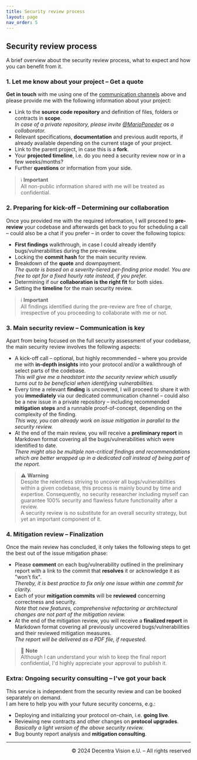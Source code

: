 ```yaml
---
title: Security review process
layout: page
nav_order: 5
---
```


## Security review process
A brief overview about the security review process, what to expect and how you can benefit from it.

### 1. Let me know about your project &ndash; Get a quote

**Get in touch** with me using one of the [communication channels](#social-buttons) above and please provide me with the following information about your project:

- Link to the **source code repository** and definition of files, folders or contracts in **scope**.  
*In case of a private repository, please invite [@MarioPoneder](https://github.com/MarioPoneder) as a collaborator.*  
- Relevant specifications, **documentation** and previous audit reports, if already available depending on the current stage of your project.  
- Link to the parent project, in case this is a **fork**.  
- Your **projected timeline**, i.e. do you need a security review now or in a few weeks/months?  
- Further **questions** or information from your side.  

> ℹ️ **Important**  
> All non-public information shared with me will be treated as confidential.

### 2. Preparing for kick-off &ndash; Determining our collaboration
Once you provided me with the required information, I will proceed to **pre-review** your codebase and afterwards get back to you for scheduling a call &ndash; could also be a chat if you prefer &ndash; in order to cover the following topics:
- **First findings** walkthrough, in case I could already identify bugs/vulnerabilities during the pre-review.
- Locking the **commit hash** for the main security review.
- Breakdown of the **quote** and downpayment.  
  *The quote is based on a severity-tiered per-finding price model. You are free to opt for a fixed hourly rate instead, if you prefer.*
- Determining if our **collaboration is the right fit** for both sides.
- Setting the **timeline** for the main security review.

> ℹ️ **Important**  
> All findings identified during the pre-review are free of charge, irrespective of you proceeding to collaborate with me or not.

### 3. Main security review &ndash; Communication is key

Apart from being focused on the full security assessment of your codebase, the main security review involves the following aspects:
- A kick-off call  &ndash; optional, but highly recommended &ndash; where you provide me with **in-depth insights** into your protocol and/or a walkthrough of select parts of the codebase.  
*This will give me a headstart into the security review which usually turns out to be beneficial when identifying vulnerabilities.*
- Every time a relevant **finding** is uncovered, I will proceed to share it with you **immediately** via our dedicated communication channel &ndash; could also be a new issue in a private repository &ndash; including recommended **mitigation steps** and a runnable proof-of-concept, depending on the complexity of the finding.  
*This way, you can already work on issue mitigation in parallel to the security review.*
- At the end of the main review, you will receive a **preliminary report** in Markdown format covering all the bugs/vulnerabilities which were identified to date.  
*There might also be multiple non-critical findings and recommendations which are better wrapped up in a dedicated call instead of being part of the report.*

> ⚠️ **Warning**  
> Despite the relentless striving to uncover all bugs/vulnerabilities within a given codebase, this process is mainly bound by time and expertise. Consequently, no security researcher including myself can guarantee 100% security and flawless future functionality after a review.  
> A security review is no substitute for an overall security strategy, but yet an important component of it.  

### 4. Mitigation review &ndash; Finalization

Once the main review has concluded, it only takes the following steps to get the best out of the issue mitigation phase:
- Please **comment** on each bug/vulnerability outlined in the preliminary report with a link to the commit that **resolves** it or acknowledge it as "won't fix".  
*Thereby, it is best practice to fix only one issue within one commit for clarity.*
- Each of your **mitigation commits** will be **reviewed** concerning correctness and security.  
  *Note that new features, comprehensive refactoring or architectural changes are not part of the mitigation review.*
- At the end of the mitigation review, you will receive a **finalized report** in Markdown format covering all previously uncovered bugs/vulnerabilities and their reviewed mitigation measures.  
  *The report will be delivered as a PDF file, if requested.*

> 📝 **Note**  
> Although I can understand your wish to keep the final report confidential, I'd highly appreciate your approval to publish it.


### Extra: Ongoing security consulting &ndash; I've got your back
This service is independent from the security review and can be booked separately on demand.  
I am here to help you with your future security concerns, e.g.:
- Deploying and initializing your protocol on-chain, i.e. **going live**.
- Reviewing new contracts and other changes on **protocol upgrades**.  
   *Basically a light version of the above security review.*
- Bug bounty report analysis and **mitigation consulting**.


---

<p align="right">
&copy; 2024 Decentra Vision e.U. &ndash; All rights reserved
</p>
